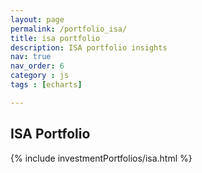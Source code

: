 ```yaml
---
layout: page
permalink: /portfolio_isa/
title: isa portfolio
description: ISA portfolio insights
nav: true
nav_order: 6
category : js
tags : [echarts]

---
```


## ISA Portfolio

{% include investmentPortfolios/isa.html %}
